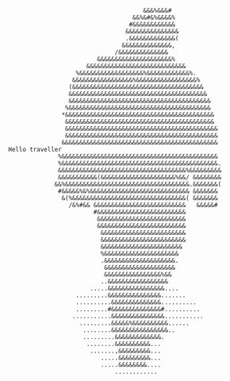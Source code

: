                                                                                 
                                                                                
                                                                                
                                                                                
                                          &&&%&&&#                              
                                       &&%&#&%&&&&%                             
                                      #&&&&&&&&&&&&                             
                                     &&&&&&&&&&&&&&&                            
                                     .&&&&&&&&&&&&&(                            
                                    &&&&&&&&&&&&&&,                             
                                  /&&&&&&&&&&&&&&                               
                             &&&&&&&&&&&&&&&&&&&&&%                             
                          &&&&&&&&&&&&&&&&&&&&&&&&&&&&                          
                       %&&&&&&&&&&&&&&&&&&%&&&&&&&&&&&&%.                       
                      &&&&&&&&&&&&&&&&&%&&&&&&&&&&&&&&&&&%                      
                     (&&&&&&&&&&&&&&&&&&&&&&&&&&&&&&&&&&&&&                     
                     &&&&&&&&&&&&&&&&&&&&&&&&&&&&&&&&&&&&&&&                    
                     &&&&&&&&&&&&&&&&&&&&&&&&&&&&&&&&&&&&&&&&                   
                    %&&&&&&&&&&&&&&&&&&&&&&&&&&&&&&&&&&&&&&&&                   
                   *&&&&&&&&&&&&&&&&&&&&&&&&&&&&&&&&&&&&&&&&&&                  
                    &&&&&&&&&&&&&&&&&&&&&&&&&&&&&&&&&&&&&&&&&&                  
                    &&&&&&&&&&&&&&&&&&&&&&&&&&&&&&&&&&&&&&&&&&&                 
                    &&&&&&&&&&&&&&&&&&&&&&&&&&&&&&&&&&&&&&&&&&&                 
                   &&&&&&&&&&&&&&&&&&&&&&&&&&&&&&&&&&&&&&&&&&&&                                   Hello traveller                  
                  %&&&&&&&&&&&&&&&&&&&&&&&&&&&&&&&&&&&&&&&&&&&&                 
                  %&&&&&&&&&&&&&&&&&&&&&&&&&&&&&&&&&&&&&&&&&&&&.                
                  &&&&&&&&&&&&&&&&&&&&&&&&&&&&&&&&&&&&%&&&&&&&&&                
                  &&&&&&&&&&&(&&&&&&&&&&&&&&&&&&&&&%&&/ &&&&&&&&                
                 &&%&&&&&&&&&&&&&&&&&&&&&&&&&&&&&&&&&&&.&&&&&&&(                
                  #&&&&&%&%&&&&&&&&&&&&&&&&&&&&&&&&&&&& &&&&&&&                 
                   &(%&&&&&&&&&&&&&&&&&&&&&&&&&&&&&&&&( &&&&&&&                 
                     /&%#&& &&&&&&&&&&&&&&&&&&&&&&&&&&   &&&&&#                 
                            #&&&&&&&&&&&&&&&&&&&&&&&&&                          
                             &&&&&&&&&&&&&&&&&&&&&&&&&                          
                             &&&&&&&&&&&&&&&&&&&&&&&&&                          
                              &&&&&&&&&&&&&&&&&&&&&&&&                          
                              &&&&&&&&&&&&&&&&&&&&&&&&                          
                              &&&&&&&&&&&&&&&&&&&&&&&                           
                              %&&&&&&&&&&&&&&&&&&&&&                            
                              .&&&&&&&&&&&&&&&&&&&&.                            
                               &&&&&&&&&&&&&&&&&&&&                             
                               &&&&&&&&&&&&&&&&%&&                              
                              ..&&&&&&&&&&&&&&&&&                               
                           .....&&&&&&&&&&&&&&&&....                            
                       .........&&&&&&&&&&&&&&&.......                          
                       ..........&&&&&&&&&&&&&&..........                       
                       .........#&&&&&&&&&&&&&&#..........                      
                      ...........&&&&&&&&&&&&&&&...........                     
                        .........&&&&&%&&&&&&&&&&......                         
                         ........&&&&&&&&&&&&&&&&..                             
                         .........&&&&&&&&&&&&&.                                
                          ........&&&&&&&&&&...                                  
                           .......,&&&&&&&&&...                                 
                              .....&&&&&&&&&...                                 
                              .....&&&&&&&&....                                 
                                  ............                                 

